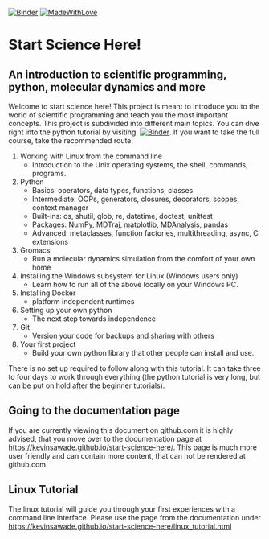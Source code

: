 [![Binder](https://mybinder.org/badge_logo.svg)](https://mybinder.org/v2/gh/kevinsawade/start-science-here/HEAD?urlpath=%2Ftree%2F)
[![MadeWithLove](https://img.shields.io/endpoint?url=https://gist.githubusercontent.com/kevinsawade/bcd9d09bc682b4743b84fc6e967478ac/raw/endpoint.json)](https://www.chemie.uni-konstanz.de/ag-peter/)

# Start Science Here!

## An introduction to scientific programming, python, molecular dynamics and more

Welcome to start science here! This project is meant to introduce you to the world of scientific programming and teach you the most important concepts. This project is subdivided into different main topics. You can dive right into the python tutorial by visiting: [![Binder](https://mybinder.org/badge_logo.svg)](https://mybinder.org/v2/gh/kevinsawade/start-science-here/HEAD?urlpath=%2Ftree%2Ffilepath=python_tutorial). If you want to take the full course, take the recommended route:

1. Working with Linux from the command line
    * Introduction to the Unix operating systems, the shell, commands, programs.
2. Python
    * Basics: operators, data types, functions, classes
    * Intermediate: OOPs, generators, closures, decorators, scopes, context manager
    * Built-ins: os, shutil, glob, re, datetime, doctest, unittest
    * Packages: NumPy, MDTraj, matplotlib, MDAnalysis, pandas
    * Advanced: metaclasses, function factories, multithreading, async, C extensions
3. Gromacs
    * Run a molecular dynamics simulation from the comfort of your own home
4. Installing the Windows subsystem for Linux (Windows users only)
    * Learn how to run all of the above locally on your Windows PC.
5. Installing Docker
    * platform independent runtimes
6. Setting up your own python
    * The next step towards independence
7. Git
    * Version your code for backups and sharing with others
8. Your first project
    * Build your own python library that other people can install and use.

There is no set up required to follow along with this tutorial. It can take three to four days to work through everything (the python tutorial is very long, but can be put on hold after the beginner tutorials).

## Going to the documentation page

If you are currently viewing this document on github.com it is highly advised, that you move over to the documentation page at https://kevinsawade.github.io/start-science-here/. This page is much more user friendly and can contain more content, that can not be rendered at github.com

## Linux Tutorial

The linux tutorial will guide you through your first experiences with a command line interface. Please use the page from the documentation under https://kevinsawade.github.io/start-science-here/linux_tutorial.html
